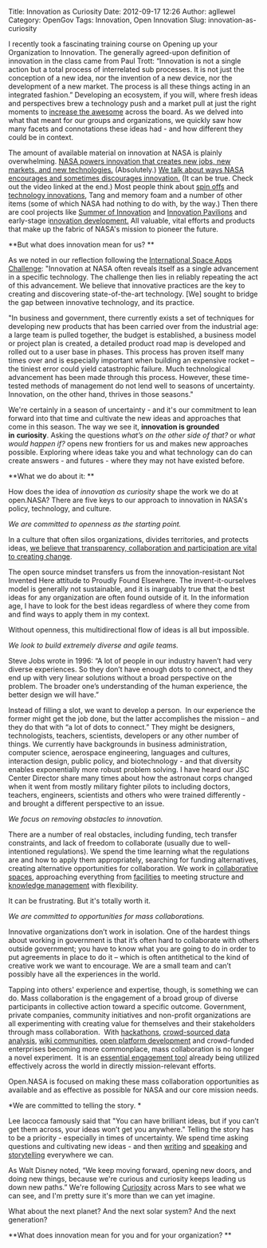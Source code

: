 Title: Innovation as Curiosity
Date: 2012-09-17 12:26
Author: agllewel
Category: OpenGov
Tags: Innovation, Open Innovation
Slug: innovation-as-curiosity

I recently took a fascinating training course on Opening up your
Organization to Innovation. The generally agreed-upon definition of
innovation in the class came from Paul Trott: “Innovation is not a
single action but a total process of interrelated sub processes. It is
not just the conception of a new idea, nor the invention of a new
device, nor the development of a new market. The process is all these
things acting in an integrated fashion.” Developing an ecosystem, if you
will, where fresh ideas and perspectives brew a technology push and a
market pull at just the right moments to [increase the awesome][] across
the board. As we delved into what that meant for our groups and
organizations, we quickly saw how many facets and connotations these
ideas had - and how different they could be in context.

The amount of available material on innovation at NASA is plainly
overwhelming. [NASA powers innovation that creates new jobs, new
markets, and new technologies.][] (Absolutely.) [We talk about ways NASA
encourages and sometimes discourages innovation.][] (It can be true.
Check out the video linked at the end.) Most people think about [spin
offs][] and [technology innovations][], Tang and memory foam and a
number of other items (some of which NASA had nothing to do with, by the
way.) Then there are cool projects like [Summer of Innovation][] and
[Innovation Pavilions][] and early-stage i[nnovation development.][] All
valuable, vital efforts and products that make up the fabric of NASA's
mission to pioneer the future.

**But what does innovation mean for us? **

As we noted in our reflection following the [International Space Apps
Challenge][]: "Innovation at NASA often reveals itself as a single
advancement in a specific technology. The challenge then lies in
reliably repeating the act of this advancement. We believe that
innovative practices are the key to creating and discovering
state-of-the-art technology. [We] sought to bridge the gap between
innovative technology, and its practice.

"In business and government, there currently exists a set of techniques
for developing new products that has been carried over from the
industrial age: a large team is pulled together, the budget is
established, a business model or project plan is created, a detailed
product road map is developed and rolled out to a user base in phases.
This process has proven itself many times over and is especially
important when building an expensive rocket – the tiniest error could
yield catastrophic failure. Much technological advancement has been made
through this process. However, these time-tested methods of management
do not lend well to seasons of uncertainty. Innovation, on the other
hand, thrives in those seasons."

We're certainly in a season of uncertainty - and it's our commitment to
lean forward into that time and cultivate the new ideas and approaches
that come in this season. The way we see it, **innovation is grounded
in** **curiosity**. Asking the questions *what’s on the other side of
that?* or *what would happen if?* opens new frontiers for us and makes
new approaches possible. Exploring where ideas take you and what
technology can do can create answers - and futures - where they may not
have existed before.

**What we do about it: **

How does the idea of *innovation as curiosity* shape the work we do at
open.NASA? There are five keys to our approach to innovation in NASA's
policy, technology, and culture.

*We are committed to openness as the starting point.*

In a culture that often silos organizations, divides territories, and
protects ideas, [we believe that transparency, collaboration and
participation are vital to creating change][].

The open source mindset transfers us from the innovation-resistant Not
Invented Here attitude to Proudly Found Elsewhere. The
invent-it-ourselves model is generally not sustainable, and it is
inarguably true that the best ideas for any organization are often found
outside of it. In the information age, I have to look for the best ideas
regardless of where they come from and find ways to apply them in my
context.

Without openness, this multidirectional flow of ideas is all but
impossible.

*We look to build extremely diverse and agile teams.*

Steve Jobs wrote in 1996: “A lot of people in our industry haven’t had
very diverse experiences. So they don’t have enough dots to connect, and
they end up with very linear solutions without a broad perspective on
the problem. The broader one’s understanding of the human experience,
the better design we will have.”

Instead of filling a slot, we want to develop a person.  In our
experience the former might get the job done, but the latter
accomplishes the mission – and they do that with “a lot of dots to
connect.” They might be designers, technologists, teachers, scientists,
developers or any other number of things. We currently have backgrounds
in business administration, computer science, aerospace engineering,
languages and cultures, interaction design, public policy, and
biotechnology - and that diversity enables exponentially more robust
problem solving. I have heard our JSC Center Director share many times
about how the astronaut corps changed when it went from mostly military
fighter pilots to including doctors, teachers, engineers, scientists and
others who were trained differently - and brought a different
perspective to an issue.

*We focus on removing obstacles to innovation.*

There are a number of real obstacles, including funding, tech transfer
constraints, and lack of freedom to collaborate (usually due to
well-intentioned regulations). We spend the time learning what the
regulations are and how to apply them appropriately, searching for
funding alternatives, creating alternative opportunities for
collaboration. We work in [collaborative spaces][], approaching
everything from [facilities][] to meeting structure and [knowledge
management][] with flexibility.

It can be frustrating. But it's totally worth it.

*We are committed to opportunities for mass collaborations.*

Innovative organizations don’t work in isolation. One of the hardest
things about working in government is that it’s often hard to
collaborate with others outside government; you have to know what you
are going to do in order to put agreements in place to do it – which is
often antithetical to the kind of creative work we want to encourage. We
are a small team and can’t possibly have all the experiences in the
world.

Tapping into others' experience and expertise, though, is something we
can do. Mass collaboration is the engagement of a broad group of diverse
participants in collective action toward a specific outcome. Government,
private companies, community initiatives and non-profit organizations
are all experimenting with creating value for themselves and their
stakeholders through mass collaboration.  With [hackathons][],
[crowd-sourced data analysis][], [wiki communities][], [open platform
development][] and crowd-funded enterprises becoming more commonplace,
mass collaboration is no longer a novel experiment.  It is an [essential
engagement tool][] already being utilized effectively across the world
in directly mission-relevant efforts.

Open.NASA is focused on making these mass collaboration opportunities as
available and as effective as possible for NASA and our core mission
needs.

*We are committed to telling the story. *

Lee Iacocca famously said that "You can have brilliant ideas, but if you
can’t get them across, your ideas won’t get you anywhere." Telling the
story has to be a priority - especially in times of uncertainty. We
spend time asking questions and cultivating new ideas - and then
[writing][] and [speaking][] and [storytelling][] everywhere we can.

As Walt Disney noted, “We keep moving forward, opening new doors, and
doing new things, because we're curious and curiosity keeps leading us
down new paths.” We're following [Curiosity][] across Mars to see what
we can see, and I'm pretty sure it's more than we can yet imagine.

What about the next planet? And the next solar system? And the next
generation?

**What does innovation mean for you and for your organization? **

  [increase the awesome]: http://www.youtube.com/watch?v=IOKRR9sYlzc
  [NASA powers innovation that creates new jobs, new markets, and new
  technologies.]: http://www.nasa.gov/50th/innovation/
  [We talk about ways NASA encourages and sometimes discourages
  innovation.]: http://wiki.nasa.gov/cm/blog/waynehalesblog/posts/post_1237212199973.html
  [spin offs]: http://spinoff.nasa.gov/
  [technology innovations]: http://www.popsci.com/technology/article/2011-07/ten-tech-innovations-nasas-space-shuttle-trickled-down-non-astronauts
  [Summer of Innovation]: http://www.nasa.gov/offices/education/programs/national/summer/home/index.html
  [Innovation Pavilions]: https://www.innocentive.com/pavilion/NASA
  [nnovation development.]: http://www.nasa.gov/offices/oct/early_stage_innovation/index.html
  [International Space Apps Challenge]: https://docs.google.com/document/d/1OTFoaZFwjXqjcjJtr7tcH28cwD4GMglniJNvIMcg_jM/edit
  [we believe that transparency, collaboration and participation are
  vital to creating change]: http://open.nasa.gov/plan/framework/
  [collaborative spaces]: http://open.nasa.gov/blog/2011/08/04/collaborating-virtually-in-a-physical-world/
  [facilities]: http://open.nasa.gov/blog/2011/07/28/working-outside-the-box-at-johnson-space-center-a-cross-post-from-ask-magazine/
  [knowledge management]: http://open.nasa.gov/blog/2012/03/28/the-space-to-collaborate-the-space-to-share/
  [hackathons]: http://www.rhok.org/
  [crowd-sourced data analysis]: http://science.nasa.gov/science-news/science-at-nasa/2011/22apr_zooniverse/
  [wiki communities]: http://www.nasa.gov/offices/oce/appel/ask-academy/issues/volume4/AA_4-4_AI_interview_jon_verville.html
  [open platform development]: http://code.nasa.gov/project/
  [essential engagement tool]: http://open.nasa.gov/blog/2012/03/14/coding-for-better-government/
  [writing]: http://open.nasa.gov/
  [speaking]: http://www.nasa.gov/offices/oce/appel/ask-academy/issues/volume5/5-2_openNASA_accessible.html
  [storytelling]: https://speakerdeck.com/u/nasa
  [Curiosity]: http://www.nasa.gov/mission_pages/msl/index.html
